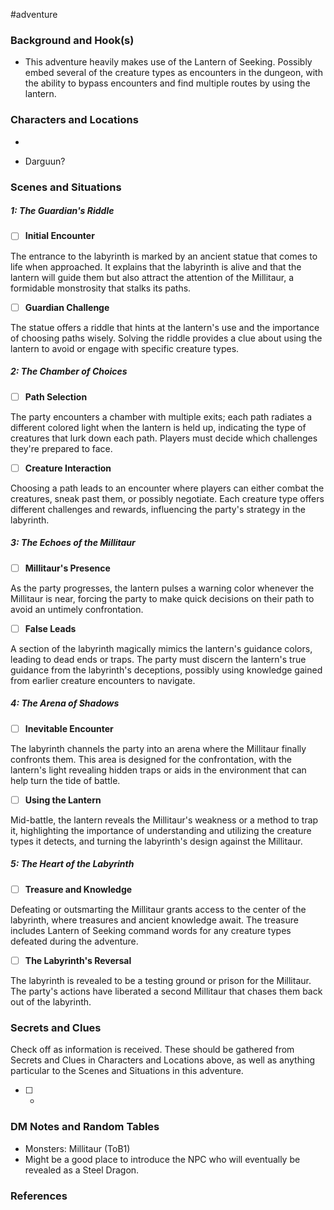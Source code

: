  #adventure 

### Background and Hook(s)

* This adventure heavily makes use of the Lantern of Seeking. Possibly embed several of the creature types as encounters in the dungeon, with the ability to bypass encounters and find multiple routes by using the lantern.

### Characters and Locations

* 

* Darguun?

### Scenes and Situations

##### 1: The Guardian's Riddle

 - [ ]  **Initial Encounter**

The entrance to the labyrinth is marked by an ancient statue that comes to life when approached. It explains that the labyrinth is alive and that the lantern will guide them but also attract the attention of the Millitaur, a formidable monstrosity that stalks its paths.

 - [ ]  **Guardian Challenge**

The statue offers a riddle that hints at the lantern's use and the importance of choosing paths wisely. Solving the riddle provides a clue about using the lantern to avoid or engage with specific creature types.

##### 2: The Chamber of Choices

 - [ ]  **Path Selection**

The party encounters a chamber with multiple exits; each path radiates a different colored light when the lantern is held up, indicating the type of creatures that lurk down each path. Players must decide which challenges they're prepared to face.

 - [ ]  **Creature Interaction**

Choosing a path leads to an encounter where players can either combat the creatures, sneak past them, or possibly negotiate. Each creature type offers different challenges and rewards, influencing the party's strategy in the labyrinth.

##### 3: The Echoes of the Millitaur

 - [ ]  **Millitaur's Presence**

As the party progresses, the lantern pulses a warning color whenever the Millitaur is near, forcing the party to make quick decisions on their path to avoid an untimely confrontation.

 - [ ]  **False Leads**

A section of the labyrinth magically mimics the lantern's guidance colors, leading to dead ends or traps. The party must discern the lantern's true guidance from the labyrinth's deceptions, possibly using knowledge gained from earlier creature encounters to navigate.

##### 4: The Arena of Shadows

 - [ ]  **Inevitable Encounter**

The labyrinth channels the party into an arena where the Millitaur finally confronts them. This area is designed for the confrontation, with the lantern's light revealing hidden traps or aids in the environment that can help turn the tide of battle.

 - [ ]  **Using the Lantern**

Mid-battle, the lantern reveals the Millitaur's weakness or a method to trap it, highlighting the importance of understanding and utilizing the creature types it detects, and turning the labyrinth's design against the Millitaur.

##### 5: The Heart of the Labyrinth

 - [ ]  **Treasure and Knowledge**

Defeating or outsmarting the Millitaur grants access to the center of the labyrinth, where treasures and ancient knowledge await. The treasure includes Lantern of Seeking command words for any creature types defeated during the adventure.

 - [ ]  **The Labyrinth's Reversal**

The labyrinth is revealed to be a testing ground or prison for the Millitaur. The party's actions have liberated a second Millitaur that chases them back out of the labyrinth.

### Secrets and Clues
Check off as information is received. These should be gathered from Secrets and Clues in Characters and Locations above, as well as anything particular to the Scenes and Situations in this adventure.

 - [ ] -

### DM Notes and Random Tables

* Monsters: Millitaur (ToB1)
* Might be a good place to introduce the NPC who will eventually be revealed as a Steel Dragon.

### References

